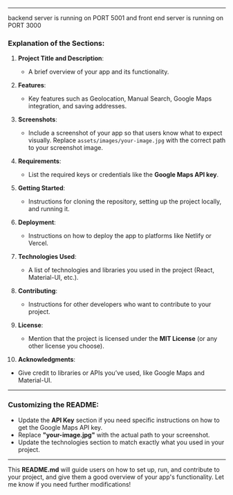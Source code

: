 
---
backend server is running on PORT 5001 and front end server is running on PORT 3000
### **Explanation of the Sections**:

1. **Project Title and Description**: 
   - A brief overview of your app and its functionality.
   
2. **Features**: 
   - Key features such as Geolocation, Manual Search, Google Maps integration, and saving addresses.

3. **Screenshots**: 
   - Include a screenshot of your app so that users know what to expect visually. Replace `assets/images/your-image.jpg` with the correct path to your screenshot image.

4. **Requirements**: 
   - List the required keys or credentials like the **Google Maps API key**.

5. **Getting Started**: 
   - Instructions for cloning the repository, setting up the project locally, and running it.

6. **Deployment**: 
   - Instructions on how to deploy the app to platforms like Netlify or Vercel.

7. **Technologies Used**: 
   - A list of technologies and libraries you used in the project (React, Material-UI, etc.).

8. **Contributing**: 
   - Instructions for other developers who want to contribute to your project.

9. **License**: 
   - Mention that the project is licensed under the **MIT License** (or any other license you choose).

10. **Acknowledgments**: 
   - Give credit to libraries or APIs you’ve used, like Google Maps and Material-UI.

---

### **Customizing the README**:
- Update the **API Key** section if you need specific instructions on how to get the Google Maps API key.
- Replace **"your-image.jpg"** with the actual path to your screenshot.
- Update the technologies section to match exactly what you used in your project.

---

This **README.md** will guide users on how to set up, run, and contribute to your project, and give them a good overview of your app's functionality. Let me know if you need further modifications!
